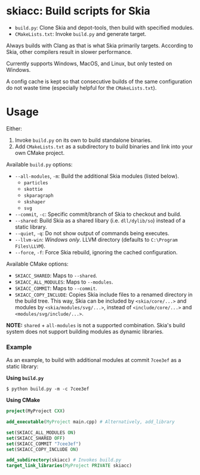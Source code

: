 # skiacc: Build scripts for Skia

- `build.py`: Clone Skia and depot-tools, then build with specified modules.
- `CMakeLists.txt`: Invoke `build.py` and generate target.

Always builds with Clang as that is what Skia primarily targets. According to Skia, other compilers result in slower performance.

Currently supports Windows, MacOS, and Linux, but only tested on Windows.

A config cache is kept so that consecutive builds of the same configuration do not waste time (especially helpful for the `CMakeLists.txt`).

# Usage

Either:
1. Invoke `build.py` on its own to build standalone binaries.
2. Add `CMakeLists.txt` as a subdirectory to build binaries and link into your own CMake project.

Available `build.py` options:
- `--all-modules`, `-m`: Build the additional Skia modules (listed below).
    - `particles`
    - `skottie`
    - `skparagraph`
    - `skshaper`
    - `svg`
- `--commit`, `-c`: Specific commit/branch of Skia to checkout and build.
- `--shared`: Build Skia as a shared libary (i.e. `dll/dylib/so`) instead of a static library.
- `--quiet`, `-q`: Do not show output of commands being executes.
- `--llvm-win`: *Windows only*. LLVM directory (defaults to `C:\Program Files\LLVM`).
- `--force`, `-f`: Force Skia rebuild, ignoring the cached configuration.

Available CMake options:
- `SKIACC_SHARED`: Maps to `--shared`.
- `SKIACC_ALL_MODULES`: Maps to `--modules`.
- `SKIACC_COMMIT`: Maps to `--commit`.
- `SKIACC_COPY_INCLUDE`: Copies Skia include files to a renamed directory in the build tree. This way, Skia can be included by `<skia/core/...>` and modules by `<skia/modules/svg/...>`, instead of `<include/core/...>` and `<modules/svg/include/...>`.

**NOTE:** `shared` + `all-modules` is not a supported combination. Skia's build system does not support building modules as dynamic libraries.

### Example

As an example, to build with additional modules at commit `7cee3ef` as a static library:

**Using `build.py`**

```shell
$ python build.py -m -c 7cee3ef
```

**Using CMake**

```cmake
project(MyProject CXX)

add_executable(MyProject main.cpp) # Alternatively, add_library

set(SKIACC_ALL_MODULES ON)
set(SKIACC_SHARED OFF)
set(SKIACC_COMMIT "7cee3ef")
set(SKIACC_COPY_INCLUDE ON)

add_subdirectory(skiacc) # Invokes build.py
target_link_libraries(MyProject PRIVATE skiacc)
```
